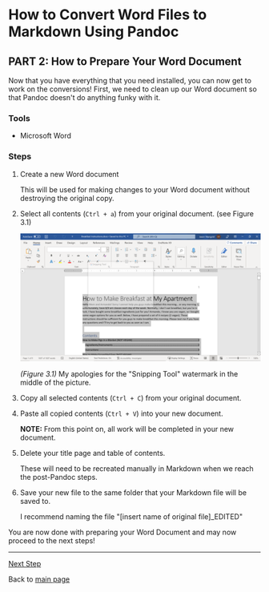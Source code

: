 # How to Convert Word Files to Markdown Using Pandoc

## PART 2: How to Prepare Your Word Document

Now that you have everything that you need installed, you can now get to work on the conversions! First, we need to clean up our Word document so that Pandoc doesn't do anything funky with it.

### Tools

* Microsoft Word

### Steps

1. Create a new Word document

    This will be used for making changes to your Word document without destroying the original copy.
2. Select all contents (`Ctrl + a`) from your original document. (see Figure 3.1)

    ![Select all](images/Figure3.1.PNG)

    *(Figure 3.1)* My apologies for the "Snipping Tool" watermark in the middle of the picture.
3. Copy all selected contents (`Ctrl + C`) from your original document.
4. Paste all copied contents (`Ctrl + V`) into your new document.

    **NOTE:** From this point on, all work will be completed in your new document.
5. Delete your title page and table of contents.

    These will need to be recreated manually in Markdown when we reach the post-Pandoc steps.
6. Save your new file to the same folder that your Markdown file will be saved to.

    I recommend naming the file "[insert name of original file]_EDITED"

You are now done with preparing your Word Document and may now proceed to the next steps!

-------
[Next Step](Converting-files.md)

Back to [main page](index.md)
